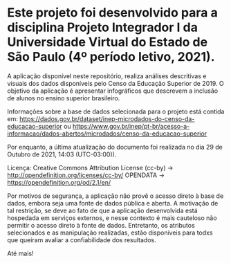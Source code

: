 # Este projeto foi desenvolvido para a disciplina Projeto Integrador I da Universidade Virtual do Estado de São Paulo (4º período letivo, 2021).

A aplicação disponível neste repositório, realiza análises descritivas e visuais dos dados disponíveis pelo Censo da Educação Superior de 2019.
O objetivo da aplicação é apresentar infográficos que descrevem a inclusão de alunos no ensino superior brasileiro.

Informações sobre a base de dados selecionada para o projeto está contida em:
https://dados.gov.br/dataset/inep-microdados-do-censo-da-educacao-superior
ou 
https://www.gov.br/inep/pt-br/acesso-a-informacao/dados-abertos/microdados/censo-da-educacao-superior


Por enquanto, a última atualização do documento foi realizada no dia 29 de Outubro de 2021, 14:03 (UTC-03:00)).

Licença:
Creative Commons Attribution License (cc-by) -> http://opendefinition.org/licenses/cc-by/
OPENDATA -> https://opendefinition.org/od/2.1/en/


Por motivos de segurança, a aplicação não provê o acesso direto à base de dados, embora seja uma fonte de dados pública e aberta. A motivação de tal restrição, 
se deve ao fato de que a aplicação desenvolvida está hospedada em serviços externos, e nesse contexto é mais cauteloso não permitir o acesso direto à fonte de dados. 
Entretanto, os atributos selecionados e as manipulação realizadas, estão disponíveis para todxs que queiram avaliar a confiabilidade dos resultados. 


Até mais!
